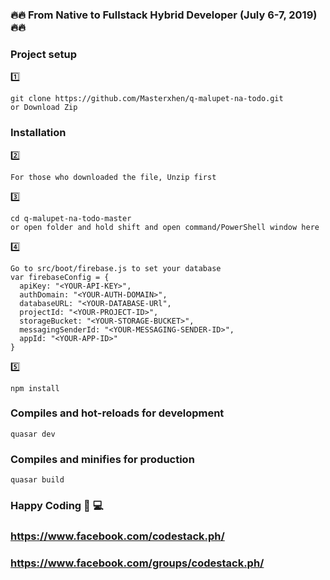### :fire::fire: From Native to Fullstack Hybrid Developer (July 6-7, 2019) :fire::fire:

### Project setup
:one: 
```
git clone https://github.com/Masterxhen/q-malupet-na-todo.git
or Download Zip
```


### Installation
:two:
```
For those who downloaded the file, Unzip first
```
:three:
```
cd q-malupet-na-todo-master
or open folder and hold shift and open command/PowerShell window here
```
:four:
```
Go to src/boot/firebase.js to set your database
var firebaseConfig = {
  apiKey: "<YOUR-API-KEY>",
  authDomain: "<YOUR-AUTH-DOMAIN>",
  databaseURL: "<YOUR-DATABASE-URl",
  projectId: "<YOUR-PROJECT-ID>",
  storageBucket: "<YOUR-STORAGE-BUCKET>",
  messagingSenderId: "<YOUR-MESSAGING-SENDER-ID>",
  appId: "<YOUR-APP-ID>"
}
```
:five: 
```
npm install
```

### Compiles and hot-reloads for development
```
quasar dev
```

### Compiles and minifies for production
```
quasar build
```

### Happy Coding :muscle: :computer:
### https://www.facebook.com/codestack.ph/
### https://www.facebook.com/groups/codestack.ph/
